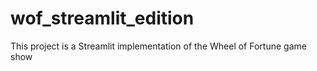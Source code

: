 # wof_streamlit_edition
This project is a Streamlit implementation of the Wheel of Fortune game show
